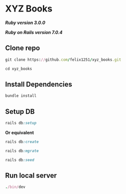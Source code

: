 # XYZ Books

***Ruby version 3.0.0***

***Ruby on Rails version 7.0.4***

## Clone repo
```ruby
git clone https://github.com/felix1251/xyz_books.git
```
```ruby
cd xyz_books
```
## Install Dependencies
```ruby
bundle install
```
## **Setup DB**
```ruby
rails db:setup
```
**Or equivalent**
```ruby
rails db:create
```
```ruby
rails db:mgrate
```
```ruby
rails db:seed
```
## **Run local server**
```ruby
./bin/dev
```